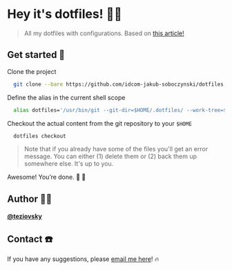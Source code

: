 # Hey it's dotfiles! 🖖🏼

> All my dotfiles with configurations. Based on [this article!](https://www.ackama.com/what-we-think/the-best-way-to-store-your-dotfiles-a-bare-git-repository-explained/)

## Get started 🏁

Clone the project

```bash
  git clone --bare https://github.com/idcom-jakub-soboczynski/dotfiles.git $HOME/.dotfiles
```

Define the alias in the current shell scope

```bash
  alias dotfiles='/usr/bin/git --git-dir=$HOME/.dotfiles/ --work-tree=$HOME'
```

Checkout the actual content from the git repository to your `$HOME`

```bash
  dotfiles checkout
```

> Note that if you already have some of the files you'll get an error message. You can either (1) delete them or (2) back them up somewhere else. It's up to you.

Awesome! You’re done. 🎊 🥳

## Author 🙎🏼‍

#### [@teziovsky](https://www.github.com/idcom-jakub-soboczynski)

## Contact ☎️

If you have any suggestions, please [email me here](mailto:jakub.soboczynski@idcom.pl)! 🔥


